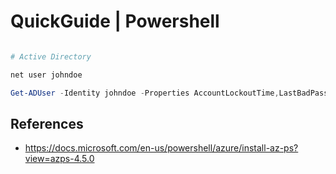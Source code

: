 # QuickGuide | Powershell

```ps1

# Active Directory

net user johndoe

Get-ADUser -Identity johndoe -Properties AccountLockoutTime,LastBadPasswordAttempt,BadPwdCount,LockedOut,LastLogonDate

```

## References

- <https://docs.microsoft.com/en-us/powershell/azure/install-az-ps?view=azps-4.5.0>